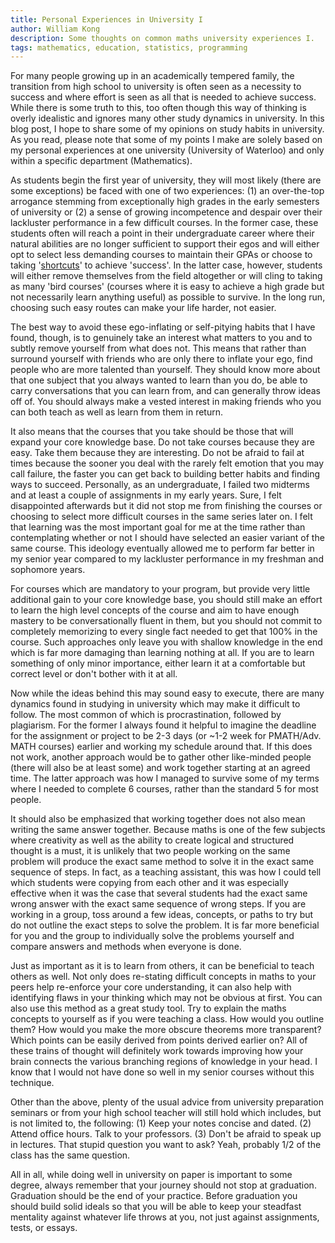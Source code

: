 ```yaml
---
title: Personal Experiences in University I
author: William Kong
description: Some thoughts on common maths university experiences I.
tags: mathematics, education, statistics, programming
---
```


For many people growing up in an academically tempered family, the transition from high school to university is often seen as a necessity to success and where effort is seen as all that is needed to achieve success. While there is some truth to this, too often though this way of thinking is overly idealistic and ignores many other study dynamics in university. In this blog post, I hope to share some of my opinions on study habits in university. As you read, please note that some of my points I make are solely based on my personal experiences at one university (University of Waterloo) and only within a specific department (Mathematics).

As students begin the first year of university, they will most likely (there are some exceptions) be faced with one of two experiences: (1) an over-the-top arrogance stemming from exceptionally high grades in the early semesters of university or (2) a sense of growing incompetence and despair over their lackluster performance in a few difficult courses. In the former case, these students often will reach a point in their undergraduate career where their natural abilities are no longer sufficient to support their egos and will either opt to select less demanding courses to maintain their GPAs or choose to taking '[shortcuts](https://www.reddit.com/r/uwaterloo/comments/4eo0pn/math_136_update/)' to achieve 'success'. In the latter case, however, students will either remove themselves from the field altogether or will cling to taking as many 'bird courses' (courses where it is easy to achieve a high grade but not necessarily learn anything useful) as possible to survive. In the long run, choosing such easy routes can make your life harder, not easier.

The best way to avoid these ego-inflating or self-pitying habits that I have found, though, is to genuinely take an interest what matters to you and to subtly remove yourself from what does not. This means that rather than surround yourself with friends who are only there to inflate your ego, find people who are more talented than yourself. They should know more about that one subject that you always wanted to learn than you do, be able to carry conversations that you can learn from, and can generally throw ideas off of. You should always make a vested interest in making friends who you can both teach as well as learn from them in return.

It also means that the courses that you take should be those that will expand your core knowledge base. Do not take courses because they are easy. Take them because they are interesting. Do not be afraid to fail at times because the sooner you deal with the rarely felt emotion that you may call failure, the faster you can get back to building better habits and finding ways to succeed. Personally, as an undergraduate, I failed two midterms and at least a couple of assignments in my early years. Sure, I felt disappointed afterwards but it did not stop me from finishing the courses or choosing to select more difficult courses in the same series later on. I felt that learning was the most important goal for me at the time rather than contemplating whether or not I should have selected an easier variant of the same course. This ideology eventually allowed me to perform far better in my senior year compared to my lackluster performance in my freshman and sophomore years.

For courses which are mandatory to your program, but provide very little additional gain to your core knowledge base, you should still make an effort to learn the high level concepts of the course and aim to have enough mastery to be conversationally fluent in them, but you should not commit to completely memorizing to every single fact needed to get that 100% in the course. Such approaches only leave you with shallow knowledge in the end which is far more damaging than learning nothing at all. If you are to learn something of only minor importance, either learn it at a comfortable but correct level or don't bother with it at all.

Now while the ideas behind this may sound easy to execute, there are many dynamics found in studying in university which may make it difficult to follow. The most common of which is procrastination, followed by plagiarism. For the former I always found it helpful to imagine the deadline for the assignment or project to be 2-3 days (or ~1-2 week for PMATH/Adv. MATH courses) earlier and working my schedule around that. If this does not work, another approach would be to gather other like-minded people (there will also be at least some) and work together starting at an agreed time. The latter approach was how I managed to survive some of my terms where I needed to complete 6 courses, rather than the standard 5 for most people.

It should also be emphasized that working together does not also mean writing the same answer together. Because maths is one of the few subjects where creativity as well as the ability to create logical and structured thought is a must, it is unlikely that two people working on the same problem will produce the exact same method to solve it in the exact same sequence of steps. In fact, as a teaching assistant, this was how I could tell which students were copying from each other and it was especially effective when it was the case that several students had the exact same wrong answer with the exact same sequence of wrong steps. If you are working in a group, toss around a few ideas, concepts, or paths to try but do not outline the exact steps to solve the problem. It is far more beneficial for you and the group to individually solve the problems yourself and compare answers and methods when everyone is done.

Just as important as it is to learn from others, it can be beneficial to teach others as well. Not only does re-stating difficult concepts in maths to your peers help re-enforce your core understanding, it can also help with identifying flaws in your thinking which may not be obvious at first. You can also use this method as a great study tool. Try to explain the maths concepts to yourself as if you were teaching a class. How would you outline them? How would you make the more obscure theorems more transparent? Which points can be easily derived from points derived earlier on? All of these trains of thought will definitely work towards improving how your brain connects the various branching regions of knowledge in your head. I know that I would not have done so well in my senior courses without this technique.

Other than the above, plenty of the usual advice from university preparation seminars or from your high school teacher will still hold which includes, but is not limited to, the following: (1) Keep your notes concise and dated. (2) Attend office hours. Talk to your professors. (3) Don't be afraid to speak up in lectures. That stupid question you want to ask? Yeah, probably 1/2 of the class has the same question.

All in all, while doing well in university on paper is important to some degree, always remember that your journey should not stop at graduation. Graduation should be the end of your practice. Before graduation you should build solid ideals so that you will be able to keep your steadfast mentality against whatever life throws at you, not just against assignments, tests, or essays.
